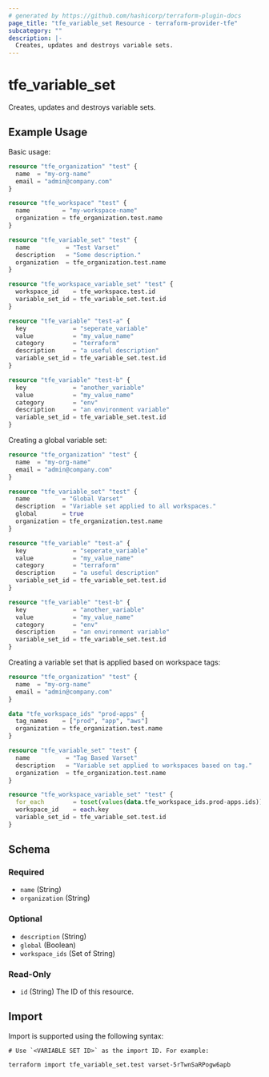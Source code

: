 ```yaml
---
# generated by https://github.com/hashicorp/terraform-plugin-docs
page_title: "tfe_variable_set Resource - terraform-provider-tfe"
subcategory: ""
description: |-
  Creates, updates and destroys variable sets.
---
```


# tfe_variable_set

Creates, updates and destroys variable sets.

## Example Usage 

Basic usage:

```terraform
resource "tfe_organization" "test" {
  name  = "my-org-name"
  email = "admin@company.com"
}

resource "tfe_workspace" "test" {
  name         = "my-workspace-name"
  organization = tfe_organization.test.name
}

resource "tfe_variable_set" "test" {
  name          = "Test Varset"
  description   = "Some description."
  organization  = tfe_organization.test.name
}

resource "tfe_workspace_variable_set" "test" {
  workspace_id    = tfe_workspace.test.id
  variable_set_id = tfe_variable_set.test.id
}

resource "tfe_variable" "test-a" {
  key             = "seperate_variable"
  value           = "my_value_name"
  category        = "terraform"
  description     = "a useful description"
  variable_set_id = tfe_variable_set.test.id
}

resource "tfe_variable" "test-b" {
  key             = "another_variable"
  value           = "my_value_name"
  category        = "env"
  description     = "an environment variable"
  variable_set_id = tfe_variable_set.test.id
}
```

Creating a global variable set:

```terraform
resource "tfe_organization" "test" {
  name  = "my-org-name"
  email = "admin@company.com"
}

resource "tfe_variable_set" "test" {
  name         = "Global Varset"
  description  = "Variable set applied to all workspaces."
  global       = true
  organization = tfe_organization.test.name
}

resource "tfe_variable" "test-a" {
  key             = "seperate_variable"
  value           = "my_value_name"
  category        = "terraform"
  description     = "a useful description"
  variable_set_id = tfe_variable_set.test.id
}

resource "tfe_variable" "test-b" {
  key             = "another_variable"
  value           = "my_value_name"
  category        = "env"
  description     = "an environment variable"
  variable_set_id = tfe_variable_set.test.id
}
```

Creating a variable set that is applied based on workspace tags:

```terraform
resource "tfe_organization" "test" {
  name  = "my-org-name"
  email = "admin@company.com"
}

data "tfe_workspace_ids" "prod-apps" {
  tag_names    = ["prod", "app", "aws"]
  organization = tfe_organization.test.name
}

resource "tfe_variable_set" "test" {
  name          = "Tag Based Varset"
  description   = "Variable set applied to workspaces based on tag."
  organization  = tfe_organization.test.name
}

resource "tfe_workspace_variable_set" "test" {
  for_each        = toset(values(data.tfe_workspace_ids.prod-apps.ids))
  workspace_id    = each.key
  variable_set_id = tfe_variable_set.test.id
}
```

<!-- schema generated by tfplugindocs -->
## Schema

### Required

- `name` (String)
- `organization` (String)

### Optional

- `description` (String)
- `global` (Boolean)
- `workspace_ids` (Set of String)

### Read-Only

- `id` (String) The ID of this resource.

## Import

Import is supported using the following syntax:

```shell
# Use `<VARIABLE SET ID>` as the import ID. For example:

terraform import tfe_variable_set.test varset-5rTwnSaRPogw6apb
```

